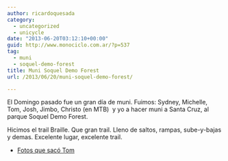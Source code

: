 ```yaml
---
author: ricardoquesada
category:
  - uncategorized
  - unicycle
date: "2013-06-20T03:12:10+00:00"
guid: http://www.monociclo.com.ar/?p=537
tag:
  - muni
  - soquel-demo-forest
title: Muni Soquel Demo Forest
url: /2013/06/20/muni-soquel-demo-forest/

---
```

El Domingo pasado fue un gran día de muni. Fuimos: Sydney, Michelle, Tom, Josh, Jimbo, Christo (en MTB)  y yo a hacer muni a Santa Cruz, al parque Soquel Demo Forest.

Hicimos el trail Braille. Que gran trail. Lleno de saltos, rampas, sube-y-bajas y demas. Excelente lugar, excelente trail.

- [Fotos que sacó Tom](http://www.flickr.com/photos/tholub/sets/72157634194901755/)
